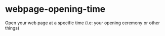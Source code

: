 webpage-opening-time
====================

Open your web page at a specific time (i.e: your opening ceremony or other things)
